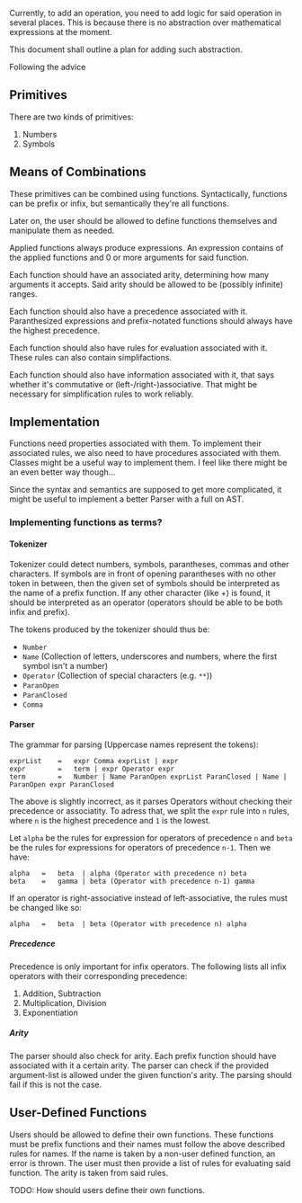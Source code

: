 Currently, to add an operation, you need to add logic for said operation in several places. This is because there is no abstraction over mathematical expressions at the moment.

This document shall outline a plan for adding such abstraction.

Following the advice

## Primitives

There are two kinds of primitives:

1. Numbers
2. Symbols

## Means of Combinations

These primitives can be combined using functions. Syntactically, functions can be prefix or infix, but semantically they're all functions.

Later on, the user should be allowed to define functions themselves and manipulate them as needed.

Applied functions always produce expressions. An expression contains of the applied functions and 0 or more arguments for said function.

Each function should have an associated arity, determining how many arguments it accepts. Said arity should be allowed to be (possibly infinite) ranges.

Each function should also have a precedence associated with it. Paranthesized expressions and prefix-notated functions should always have the highest precedence.

Each function should also have rules for evaluation associated with it. These rules can also contain simplifactions.

Each function should also have information associated with it, that says whether it's commutative or (left-/right-)associative. That might be necessary for simplification rules to work reliably.

## Implementation

Functions need properties associated with them. To implement their associated rules, we also need to have procedures associated with them. Classes might be a useful way to implement them. I feel like there might be an even better way though...

Since the syntax and semantics are supposed to get more complicated, it might be useful to implement a better Parser with a full on AST.

### Implementing functions as terms?

#### Tokenizer

Tokenizer could detect numbers, symbols, parantheses, commas and other characters. If symbols are in front of opening parantheses with no other token in between, then the given set of symbols should be interpreted as the name of a prefix function. If any other character (like +) is found, it should be interpreted as an operator (operators should be able to be both infix and prefix).

The tokens produced by the tokenizer should thus be:

-   `Number`
-   `Name` (Collection of letters, underscores and numbers, where the first symbol isn't a number)
-   `Operator` (Collection of special characters (e.g. `**`))
-   `ParanOpen`
-   `ParanClosed`
-   `Comma`

#### Parser

The grammar for parsing (Uppercase names represent the tokens):

```
exprList	=	expr Comma exprList | expr
expr		=	term | expr Operator expr
term		=	Number | Name ParanOpen exprList ParanClosed | Name |  ParanOpen expr ParanClosed
```

The above is slightly incorrect, as it parses Operators without checking their precedence or associatity. To adress that, we split the `expr` rule into `n` rules, where `n` is the highest precedence and `1` is the lowest.

Let `alpha` be the rules for expression for operators of precedence `n` and `beta` be the rules for expressions for operators of precedence `n-1`. Then we have:

```
alpha	=	beta  | alpha (Operator with precedence n) beta
beta	=	gamma | beta (Operator with precedence n-1) gamma
```

If an operator is right-associative instead of left-associative, the rules must be changed like so:

```
alpha	=	beta  | beta (Operator with precedence n) alpha
```

##### Precedence

Precedence is only important for infix operators. The following lists all infix operators with their corresponding precedence:

1. Addition, Subtraction
2. Multiplication, Division
3. Exponentiation

##### Arity

The parser should also check for arity. Each prefix function should have associated with it a certain arity. The parser can check if the provided argument-list is allowed under the given function's arity. The parsing should fail if this is not the case.

## User-Defined Functions

Users should be allowed to define their own functions. These functions must be prefix functions and their names must follow the above described rules for names. If the name is taken by a non-user defined function, an error is thrown. The user must then provide a list of rules for evaluating said function. The arity is taken from said rules.

TODO: How should users define their own functions.
